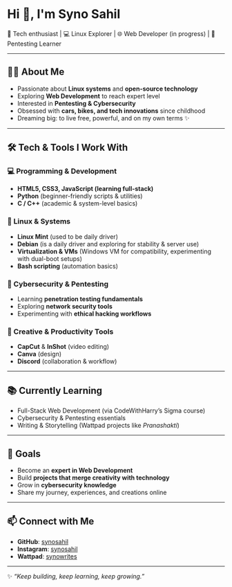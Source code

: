 # Hi 👋, I'm Syno Sahil  

🚀 Tech enthusiast | 💻 Linux Explorer | 🌐 Web Developer (in progress) | 🔐 Pentesting Learner  

---

## 🧑‍💻 About Me
- Passionate about **Linux systems** and **open-source technology**  
- Exploring **Web Development** to reach expert level  
- Interested in **Pentesting & Cybersecurity**  
- Obsessed with **cars, bikes, and tech innovations** since childhood  
- Dreaming big: to live free, powerful, and on my own terms ✨  

---

## 🛠️ Tech & Tools I Work With
### 💻 Programming & Development
- **HTML5, CSS3, JavaScript (learning full-stack)**  
- **Python** (beginner-friendly scripts & utilities)  
- **C / C++** (academic & system-level basics)  

### 🐧 Linux & Systems
- **Linux Mint** (used to be daily driver)  
- **Debian** (is a daily driver and exploring for stability & server use)  
- **Virtualization & VMs** (Windows VM for compatibility, experimenting with dual-boot setups)  
- **Bash scripting** (automation basics)  

### 🔐 Cybersecurity & Pentesting
- Learning **penetration testing fundamentals**  
- Exploring **network security tools**  
- Experimenting with **ethical hacking workflows**  

### 🎨 Creative & Productivity Tools
- **CapCut** & **InShot** (video editing)  
- **Canva** (design)  
- **Discord** (collaboration & workflow)  

---

## 📚 Currently Learning
- Full-Stack Web Development (via CodeWithHarry’s Sigma course)  
- Cybersecurity & Pentesting essentials  
- Writing & Storytelling (Wattpad projects like *Pranashakti*)  

---

## 🌟 Goals
- Become an **expert in Web Development**  
- Build **projects that merge creativity with technology**  
- Grow in **cybersecurity knowledge**  
- Share my journey, experiences, and creations online  

---

## 📫 Connect with Me
- **GitHub**: [synosahil](https://github.com/synosahil)  
- **Instagram**: [synosahil](https://instagram.com/synosahil)   
- **Wattpad**: [synowrites](https://www.wattpad.com/user/Synowrites)
---

✨ *“Keep building, keep learning, keep growing.”*  
